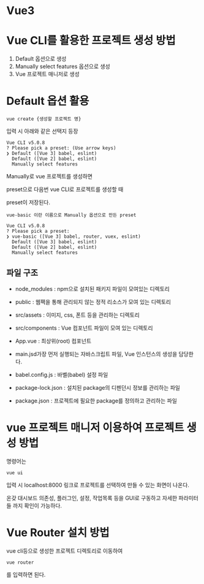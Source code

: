 # Vue3

# Vue CLI를 활용한 프로젝트 생성 방법

1. Default 옵션으로 생성
2. Manually select features 옵션으로 생성
3. Vue 프로젝트 매니저로 생성

# Default 옵션 활용

```
vue create {생성할 프로젝트 명}
```

입력 시 아래와 같은 선택지 등장

```
Vue CLI v5.0.8
? Please pick a preset: (Use arrow keys)
❯ Default ([Vue 3] babel, eslint)
  Default ([Vue 2] babel, eslint)
  Manually select features
```

Manually로 vue 프로젝트를 생성하면

preset으로 다음번 vue CLI로 프로젝트를 생성할 때

preset이 저장된다.

```
vue-basic 이란 이름으로 Manually 옵션으로 만든 preset

Vue CLI v5.0.8
? Please pick a preset:
❯ vue-basic ([Vue 3] babel, router, vuex, eslint)
  Default ([Vue 3] babel, eslint)
  Default ([Vue 2] babel, eslint)
  Manually select features
```

## 파일 구조

- node_modules : npm으로 설치된 패키지 파일이 모여있는 디렉토리

- public : 웹팩을 통해 관리되지 않는 정적 리소스가 모여 있는 디렉토리

- src/assets : 이미지, css, 폰트 등을 관리하는 디렉토리

- src/components : Vue 컴포넌트 파일이 모여 있는 디렉토리

- App.vue : 최상위(root) 컴포넌트

- main.jsd가장 먼저 실행되는 자바스크립트 파일, Vue 인스턴스의 생성을 담당한다.

- babel.config.js : 바벨(babel) 설정 파일

- package-lock.json : 설치된 package의 디펜던시 정보를 관리하는 파일

- package.json : 프로젝트에 필요한 package를 정의하고 관리하는 파일

# vue 프로젝트 매니저 이용하여 프로젝트 생성 방법

명령어는

```
vue ui
```

입력 시 localhost:8000 링크로 프로젝트를 선택하여 만들 수 있는 화면이 나온다.

온갖 대시보드 의존성, 플러그인, 설정, 작업목록 등을 GUI로 구동하고 자세한 파라미터들 까지 확인이 가능하다.

# Vue Router 설치 방법

vue cli등으로 생성한 프로젝트 디렉토리로 이동하여

```
vue router
```

를 입력하면 된다.
